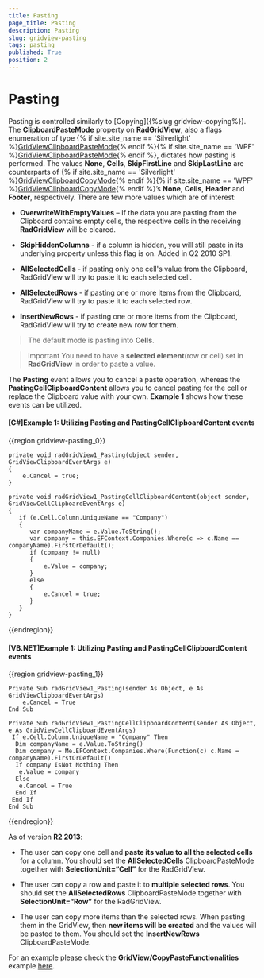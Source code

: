 ```yaml
---
title: Pasting
page_title: Pasting
description: Pasting
slug: gridview-pasting
tags: pasting
published: True
position: 2
---
```


# Pasting

Pasting is controlled similarly to [Copying]({%slug gridview-copying%}). The __ClipboardPasteMode__ property on __RadGridView__, also a flags enumeration of type 
  {% if site.site_name == 'Silverlight' %}[GridViewClipboardPasteMode](http://www.telerik.com/help/silverlight/t_telerik_windows_controls_gridviewclipboardpastemode.html){% endif %}{% if site.site_name == 'WPF' %}[GridViewClipboardPasteMode](http://www.telerik.com/help/wpf/t_telerik_windows_controls_gridviewclipboardpastemode.html){% endif %}, dictates how pasting is performed. The values __None__, __Cells__, __SkipFirstLine__ and __SkipLastLine__ are counterparts of 
  {% if site.site_name == 'Silverlight' %}[GridViewClipboardCopyMode](http://www.telerik.com/help/silverlight/t_telerik_windows_controls_gridviewclipboardpastemode.html){% endif %}{% if site.site_name == 'WPF' %}[GridViewClipboardCopyMode](http://www.telerik.com/help/wpf/t_telerik_windows_controls_gridviewclipboardcopymode.html){% endif %}’s __None__, __Cells__, __Header__ and __Footer__, respectively. There are few more values which are of interest:

* __OverwriteWithEmptyValues__ – If the data you are pasting from the Clipboard contains empty cells, the respective cells in the receiving __RadGridView__ will be cleared.
            

* __SkipHiddenColumns__ - if a column is hidden, you will still paste in its underlying property unless this flag is on. Added in Q2 2010 SP1.
            

* __AllSelectedCells__ - if pasting only one cell's value from the Clipboard, RadGridView will try to paste it to each selected cell.
            

* __AllSelectedRows__ - if pasting one or more items from the Clipboard, RadGridView will try to paste it to each selected row.
            

* __InsertNewRows__ - if pasting one or more items from the Clipboard, RadGridView will try to create new row for them.
            

>The default mode is pasting into __Cells__.

>important You need to have a __selected element__(row or cell) set in __RadGridView__ in order to paste a value. 
          

The __Pasting__ event allows you to cancel a paste operation, whereas the __PastingCellClipboardContent__ allows you to cancel pasting for the cell or replace the Clipboard value with your own. __Example 1__ shows how these events can be utilized.
         

#### __[C#]Example 1: Utilizing Pasting and PastingCellClipboardContent events__

{{region gridview-pasting_0}}
	
	private void radGridView1_Pasting(object sender, GridViewClipboardEventArgs e)
	{
	    e.Cancel = true;
	}
	
	private void radGridView1_PastingCellClipboardContent(object sender, GridViewCellClipboardEventArgs e)
	{
	   if (e.Cell.Column.UniqueName == "Company")
	   {
	      var companyName = e.Value.ToString();
	      var company = this.EFContext.Companies.Where(c => c.Name == companyName).FirstOrDefault();
	      if (company != null)
	      {
	          e.Value = company;
	      }
	      else
	      {
	          e.Cancel = true;
	      }
	   }
	}
{{endregion}}

#### __[VB.NET]Example 1: Utilizing Pasting and PastingCellClipboardContent events__

{{region gridview-pasting_1}}

    Private Sub radGridView1_Pasting(sender As Object, e As GridViewClipboardEventArgs)
        e.Cancel = True
    End Sub
	    
	Private Sub radGridView1_PastingCellClipboardContent(sender As Object, e As GridViewCellClipboardEventArgs)
	 If e.Cell.Column.UniqueName = "Company" Then
	  Dim companyName = e.Value.ToString()
	  Dim company = Me.EFContext.Companies.Where(Function(c) c.Name = companyName).FirstOrDefault()
	  If company IsNot Nothing Then
	   e.Value = company
	  Else
	   e.Cancel = True
	  End If
	 End If
	End Sub
{{endregion}}

As of version __R2 2013__:
        

* The user can copy one cell and __paste its value to all the selected cells__ for a column. You should set the __AllSelectedCells__ ClipboardPasteMode together with __SelectionUnit=“Cell”__ for the RadGridView.
            

* The user can copy a row and paste it to __multiple selected rows__. You should set the __AllSelectedRows__ ClipboardPasteMode together with __SelectionUnit=“Row”__ for the RadGridView.
            

* The user can copy more items than the selected rows. When pasting them in the GridView, then __new items will be created__ and the values will be pasted to them. You should set the __InsertNewRows__ ClipboardPasteMode.
            

For an example please check the __GridView/CopyPasteFunctionalities__ example [here](https://github.com/telerik/xaml-sdk/).
        
